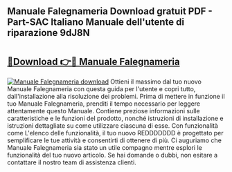 ## Manuale Falegnameria Download gratuit PDF - Part-SAC Italiano Manuale dell'utente di riparazione 9dJ8N

# <h2><a href="http://dfbntrf.blite.top/?on=Manuale+Falegnameria">🔗Download 👉🔴 Manuale Falegnameria</a></h2>

[![Manuale Falegnameria download](https://i.imgur.com/lujVjoI.png)](http://dfbntrf.blite.top/?on=Manuale+Falegnameria)
Ottieni il massimo dal tuo nuovo Manuale Falegnameria con questa guida per l'utente e copri tutto, dall'installazione alla risoluzione dei problemi. Prima di mettere in funzione il tuo Manuale Falegnameria, prenditi il tempo necessario per leggere attentamente questo Manuale. Contiene preziose informazioni sulle caratteristiche e le funzioni del prodotto, nonché istruzioni di installazione e istruzioni dettagliate su come utilizzare ciascuna di esse. Con funzionalità come L'elenco delle funzionalità, il tuo nuovo REDDDDDDD è progettato per semplificare le tue attività e consentirti di ottenere di più. Ci auguriamo che Manuale Falegnameria sia stato un utile compagno mentre esplori le funzionalità del tuo nuovo articolo. Se hai domande o dubbi, non esitare a contattare il nostro team di assistenza clienti.
